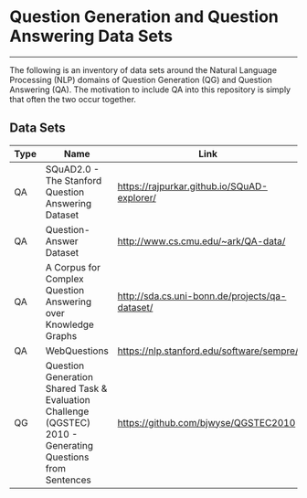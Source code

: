 # Question Generation and Question Answering Data Sets
---

The following is an inventory of data sets around the Natural Language Processing (NLP) domains of Question Generation (QG) and Question Answering (QA). The motivation to include QA into this repository is simply that often the two occur together.

## Data Sets

 Type | Name | Link
----- | --- | ---
QA | SQuAD2.0 - The Stanford Question Answering Dataset | https://rajpurkar.github.io/SQuAD-explorer/ 
QA | Question-Answer Dataset | http://www.cs.cmu.edu/~ark/QA-data/ 
QA | A Corpus for Complex Question Answering over Knowledge Graphs | http://sda.cs.uni-bonn.de/projects/qa-dataset/ 
QA | WebQuestions | https://nlp.stanford.edu/software/sempre/ 
QG | Question Generation Shared Task & Evaluation Challenge (QGSTEC) 2010 - Generating Questions from Sentences | https://github.com/bjwyse/QGSTEC2010